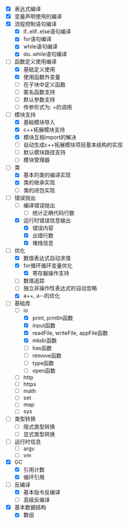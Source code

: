 - [x] 表达式编译
- [x] 变量声明使用的编译
- [x] 流程控制语句编译
    + [x] if..elif..else语句编译
    + [x] for语句编译
    + [x] while语句编译
    + [x] do..while语句编译
- [ ] 函数定义使用编译
    + [x] 基础定义使用
    + [x] 使用函数外变量
    + [ ] 在子块中定义函数
    + [ ] 匿名函数支持
    + [ ] 默认参数支持
    + [ ] 传参形式为: <name>=<expr>的调用
- [ ] 模块支持
    + [x] 基础模块导入
    + [x] c++拓展模块支持
    + [x] 模块互相import的解决
    + [ ] 自动生成c++拓展模块项目基本结构的实现
    + [ ] 默认模块路径支持
    + [ ] 模块管理器
- [ ] 类
    + [x] 基本的类的编译实现
    + [x] 类的继承实现
    + [ ] 类的闭包实现
- [ ] 错误抛出
    + [ ] 编译错误抛出
        * [ ] 统计正确代码行数
    + [x] 运行时错误信息输出
        * [x] 错误内容
        * [x] 出错行数
        * [x] 堆栈信息
- [ ] 优化
    + [x] 数值表达式自动求值
    + [x] for循环循环变量优化
        * [x] 寄存器操作支持
    + [ ] 数值追踪
    + [ ] 独立非操作性表达式的自动忽略
    + [x] a++, a--的优化
- [ ] 基础库
    + [ ] io
        + [x] print, println函数
        + [x] input函数
        + [x] readFile, writeFile, appFile函数
        + [x] mkdir函数
        + [ ] has函数
        + [ ] remove函数
        + [ ] type函数
        + [ ] open函数
    + [ ] http
    + [ ] https
    + [ ] math
    + [ ] set
    + [ ] map
    + [ ] sys
- [ ] 类型转换
    + [ ] 隐式类型转换
    + [ ] 显式类型转换
- [ ] 运行时信息
    + [ ] argv
    + [ ] vm
- [x] GC
    + [x] 引用计数
    + [x] 循环引用
- [ ] 反编译
    + [x] 基本指令反编译
    + [ ] 高级反编译
- [x] 基本数据结构
    + [x] 数组